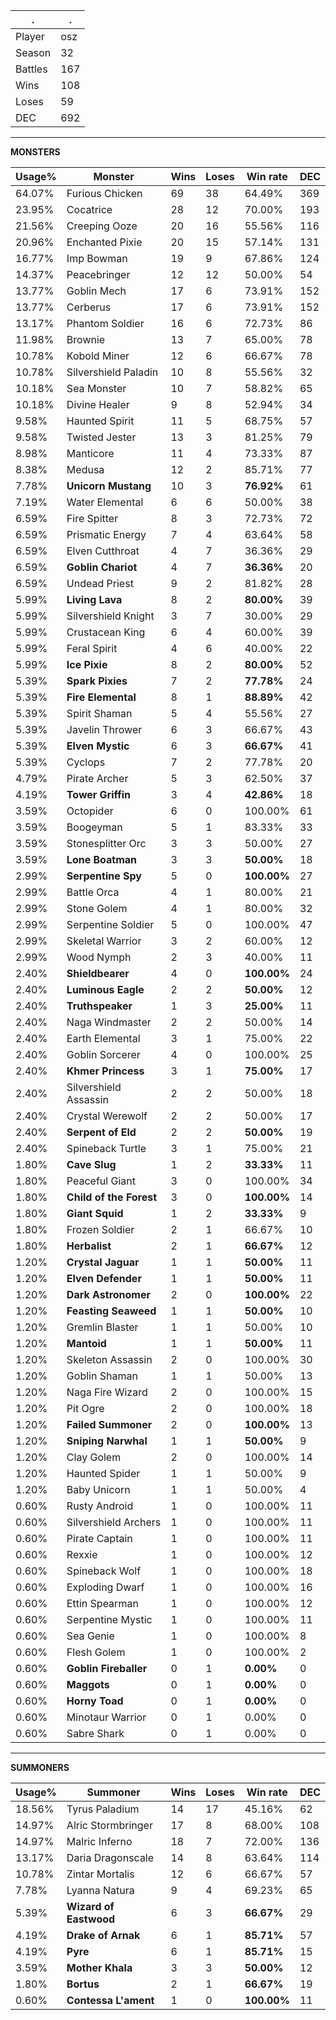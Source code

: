 .|.
|-|-
Player|osz
Season|32
Battles|167
Wins|108
Loses|59
DEC|692

---
**MONSTERS**

Usage%|Monster|Wins|Loses|Win rate|DEC|
-|-|-|-|-|-|
64.07%|Furious Chicken|69|38|64.49%|369|
23.95%|Cocatrice|28|12|70.00%|193|
21.56%|Creeping Ooze|20|16|55.56%|116|
20.96%|Enchanted Pixie|20|15|57.14%|131|
16.77%|Imp Bowman|19|9|67.86%|124|
14.37%|Peacebringer|12|12|50.00%|54|
13.77%|Goblin Mech|17|6|73.91%|152|
13.77%|Cerberus|17|6|73.91%|152|
13.17%|Phantom Soldier|16|6|72.73%|86|
11.98%|Brownie|13|7|65.00%|78|
10.78%|Kobold Miner|12|6|66.67%|78|
10.78%|Silvershield Paladin|10|8|55.56%|32|
10.18%|Sea Monster|10|7|58.82%|65|
10.18%|Divine Healer|9|8|52.94%|34|
9.58%|Haunted Spirit|11|5|68.75%|57|
9.58%|Twisted Jester|13|3|81.25%|79|
8.98%|Manticore|11|4|73.33%|87|
8.38%|Medusa|12|2|85.71%|77|
7.78%|**Unicorn Mustang**|10|3|**76.92%**|61|
7.19%|Water Elemental|6|6|50.00%|38|
6.59%|Fire Spitter|8|3|72.73%|72|
6.59%|Prismatic Energy|7|4|63.64%|58|
6.59%|Elven Cutthroat|4|7|36.36%|29|
6.59%|**Goblin Chariot**|4|7|**36.36%**|20|
6.59%|Undead Priest|9|2|81.82%|28|
5.99%|**Living Lava**|8|2|**80.00%**|39|
5.99%|Silvershield Knight|3|7|30.00%|29|
5.99%|Crustacean King|6|4|60.00%|39|
5.99%|Feral Spirit|4|6|40.00%|22|
5.99%|**Ice Pixie**|8|2|**80.00%**|52|
5.39%|**Spark Pixies**|7|2|**77.78%**|24|
5.39%|**Fire Elemental**|8|1|**88.89%**|42|
5.39%|Spirit Shaman|5|4|55.56%|27|
5.39%|Javelin Thrower|6|3|66.67%|43|
5.39%|**Elven Mystic**|6|3|**66.67%**|41|
5.39%|Cyclops|7|2|77.78%|20|
4.79%|Pirate Archer|5|3|62.50%|37|
4.19%|**Tower Griffin**|3|4|**42.86%**|18|
3.59%|Octopider|6|0|100.00%|61|
3.59%|Boogeyman|5|1|83.33%|33|
3.59%|Stonesplitter Orc|3|3|50.00%|27|
3.59%|**Lone Boatman**|3|3|**50.00%**|18|
2.99%|**Serpentine Spy**|5|0|**100.00%**|27|
2.99%|Battle Orca|4|1|80.00%|21|
2.99%|Stone Golem|4|1|80.00%|32|
2.99%|Serpentine Soldier|5|0|100.00%|47|
2.99%|Skeletal Warrior|3|2|60.00%|12|
2.99%|Wood Nymph|2|3|40.00%|11|
2.40%|**Shieldbearer**|4|0|**100.00%**|24|
2.40%|**Luminous Eagle**|2|2|**50.00%**|12|
2.40%|**Truthspeaker**|1|3|**25.00%**|11|
2.40%|Naga Windmaster|2|2|50.00%|14|
2.40%|Earth Elemental|3|1|75.00%|22|
2.40%|Goblin Sorcerer|4|0|100.00%|25|
2.40%|**Khmer Princess**|3|1|**75.00%**|17|
2.40%|Silvershield Assassin|2|2|50.00%|18|
2.40%|Crystal Werewolf|2|2|50.00%|17|
2.40%|**Serpent of Eld**|2|2|**50.00%**|19|
2.40%|Spineback Turtle|3|1|75.00%|21|
1.80%|**Cave Slug**|1|2|**33.33%**|11|
1.80%|Peaceful Giant|3|0|100.00%|34|
1.80%|**Child of the Forest**|3|0|**100.00%**|14|
1.80%|**Giant Squid**|1|2|**33.33%**|9|
1.80%|Frozen Soldier|2|1|66.67%|10|
1.80%|**Herbalist**|2|1|**66.67%**|12|
1.20%|**Crystal Jaguar**|1|1|**50.00%**|11|
1.20%|**Elven Defender**|1|1|**50.00%**|11|
1.20%|**Dark Astronomer**|2|0|**100.00%**|22|
1.20%|**Feasting Seaweed**|1|1|**50.00%**|10|
1.20%|Gremlin Blaster|1|1|50.00%|10|
1.20%|**Mantoid**|1|1|**50.00%**|11|
1.20%|Skeleton Assassin|2|0|100.00%|30|
1.20%|Goblin Shaman|1|1|50.00%|13|
1.20%|Naga Fire Wizard|2|0|100.00%|15|
1.20%|Pit Ogre|2|0|100.00%|18|
1.20%|**Failed Summoner**|2|0|**100.00%**|13|
1.20%|**Sniping Narwhal**|1|1|**50.00%**|9|
1.20%|Clay Golem|2|0|100.00%|14|
1.20%|Haunted Spider|1|1|50.00%|9|
1.20%|Baby Unicorn|1|1|50.00%|4|
0.60%|Rusty Android|1|0|100.00%|11|
0.60%|Silvershield Archers|1|0|100.00%|11|
0.60%|Pirate Captain|1|0|100.00%|11|
0.60%|Rexxie|1|0|100.00%|12|
0.60%|Spineback Wolf|1|0|100.00%|18|
0.60%|Exploding Dwarf|1|0|100.00%|16|
0.60%|Ettin Spearman|1|0|100.00%|12|
0.60%|Serpentine Mystic|1|0|100.00%|11|
0.60%|Sea Genie|1|0|100.00%|8|
0.60%|Flesh Golem|1|0|100.00%|2|
0.60%|**Goblin Fireballer**|0|1|**0.00%**|0|
0.60%|**Maggots**|0|1|**0.00%**|0|
0.60%|**Horny Toad**|0|1|**0.00%**|0|
0.60%|Minotaur Warrior|0|1|0.00%|0|
0.60%|Sabre Shark|0|1|0.00%|0|

---
**SUMMONERS**

Usage%|Summoner|Wins|Loses|Win rate|DEC|
-|-|-|-|-|-|
18.56%|Tyrus Paladium|14|17|45.16%|62|
14.97%|Alric Stormbringer|17|8|68.00%|108|
14.97%|Malric Inferno|18|7|72.00%|136|
13.17%|Daria Dragonscale|14|8|63.64%|114|
10.78%|Zintar Mortalis|12|6|66.67%|57|
7.78%|Lyanna Natura|9|4|69.23%|65|
5.39%|**Wizard of Eastwood**|6|3|**66.67%**|29|
4.19%|**Drake of Arnak**|6|1|**85.71%**|57|
4.19%|**Pyre**|6|1|**85.71%**|15|
3.59%|**Mother Khala**|3|3|**50.00%**|12|
1.80%|**Bortus**|2|1|**66.67%**|19|
0.60%|**Contessa L'ament**|1|0|**100.00%**|11|
